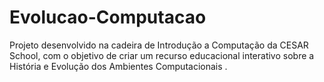 # Evolucao-Computacao
Projeto desenvolvido na cadeira de Introdução a Computação da CESAR School, com o objetivo de criar um recurso educacional interativo sobre a História e Evolução dos Ambientes Computacionais .
